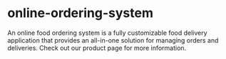 # online-ordering-system
An online food ordering system is a fully customizable food delivery application that provides an all-in-one solution for managing orders and deliveries. Check out our product page for more information.
